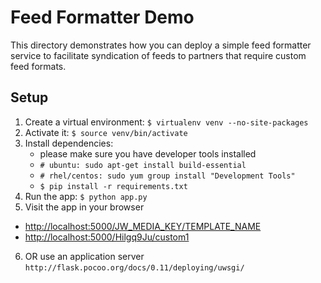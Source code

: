 # Feed Formatter Demo

This directory demonstrates how you can deploy a simple feed formatter service to facilitate syndication of feeds to partners that require custom feed formats.

## Setup

1. Create a virtual environment:
   `$ virtualenv venv --no-site-packages`
2. Activate it:
   `$ source venv/bin/activate`
3. Install dependencies:
   * please make sure you have developer tools installed
   * `# ubuntu: sudo apt-get install build-essential`
   * `# rhel/centos: sudo yum group install "Development Tools"` 
   * `$ pip install -r requirements.txt`
4. Run the app:
   `$ python app.py`
5. Visit the app in your browser
  * <http://localhost:5000/JW_MEDIA_KEY/TEMPLATE_NAME>
  * <http://localhost:5000/Hilgq9Ju/custom1>
6. OR use an application server 
   `http://flask.pocoo.org/docs/0.11/deploying/uwsgi/`
